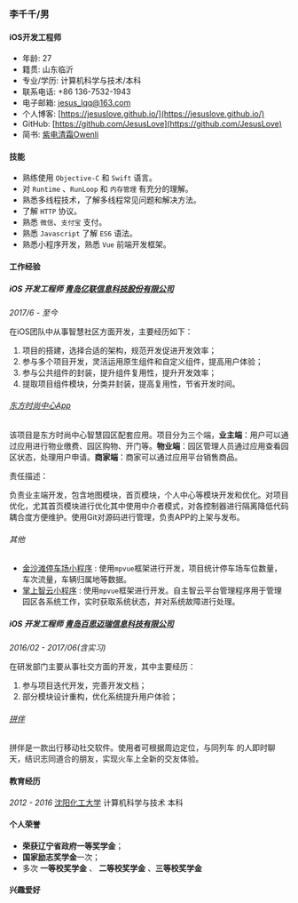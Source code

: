 ### 李千千/男

#### iOS开发工程师

- 年龄: 27
- 籍贯: 山东临沂
- 专业/学历: 计算机科学与技术/本科
- 联系电话: +86 136-7532-1943
- 电子邮箱: [jesus_lqq@163.com](jesus_lqq@163.com)
- 个人博客: [https://jesuslove.github.io/](https://jesuslove.github.io/)
- GitHub: [https://github.com/JesusLove](https://github.com/JesusLove)
- 简书: [紫电清霜Owenli](https://www.jianshu.com/u/10328c2b7d75)

#### 技能

- 熟练使用 `Objective-C` 和 `Swift` 语言。
- 对 `Runtime` 、`RunLoop` 和 `内存管理` 有充分的理解。
- 熟悉多线程技术，了解多线程常见问题和解决方法。
- 了解 `HTTP` 协议。
- 熟悉 `微信`、`支付宝` 支付。
- 熟悉 `Javascript` 了解 `ES6` 语法。
- 熟悉小程序开发，熟悉 `Vue` 前端开发框架。

#### 工作经验

##### **iOS 开发工程师** [青岛亿联信息科技股份有限公司](http://www.elinkchina.com.cn/)

*2017/6 - 至今*

在iOS团队中从事智慧社区方面开发，主要经历如下：

1. 项目的搭建，选择合适的架构，规范开发促进开发效率；
2. 参与多个项目开发，灵活运用原生组件和自定义组件，提高用户体验；
3. 参与公共组件的封装，提升组件复用性，提升开发效率；
4. 提取项目组件模块，分类并封装，提高复用性，节省开发时间。

###### [东方时尚中心App](https://itunes.apple.com/cn/app/%E5%97%A8%E5%AE%A2%E5%B8%9D%E5%9B%BD%E7%89%A9%E4%B8%9A%E7%AB%AF/id1373158421?mt=8)

该项目是东方时尚中心智慧园区配套应用。项目分为三个端，**业主端**：用户可以通过应用进行物业缴费、园区购物、开门等。**物业端**：园区管理人员通过应用查看园区状态，处理用户申请。**商家端**：商家可以通过应用平台销售商品。

责任描述：

负责业主端开发，包含地图模块，首页模块，个人中心等模块开发和优化。对项目优化，尤其首页模块进行优化其中使用中介者模式，对各控制器进行隔离降低代码耦合度方便维护。使用Git对源码进行管理，负责APP的上架与发布。

###### 其他
* [金沙滩停车场小程序]() : 使用`mpvue`框架进行开发，项目统计停车场车位数量，车次流量，车辆归属地等数据。
* [掌上智云小程序]() : 使用`mpvue`框架进行开发。自主智云平台管理程序用于管理园区各系统工作，实时获取系统状态，并对系统故障进行处理。


##### **iOS 开发工程师** [青岛百思迈瑞信息科技有限公司]()

*2016/02 - 2017/06(含实习)*

在研发部门主要从事社交方面的开发，其中主要经历：

1. 参与项目迭代开发，完善开发文档；
2. 部分模块设计重构，优化系统提升用户体验；

###### [拼伴]()


拼伴是一款出行移动社交软件。使用者可根据周边定位，与同列车 的人即时聊天，结识志同道合的朋友，实现火车上全新的交友体验。

#### 教育经历

*2012 - 2016* [沈阳化工大学](http://www.syuct.edu.cn/) 计算机科学与技术 本科

#### 个人荣誉

* **荣获辽宁省政府一等奖学金**；
* **国家励志奖学金**一次；
* 多次 **一等校奖学金** 、 **二等校奖学金** 、**三等校奖学金** 

#### 兴趣爱好
